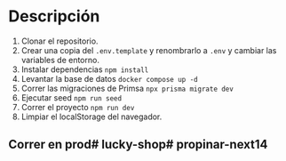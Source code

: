 # Descripción

<!-- Para instalar Prisma en el proyecto e inicializarlo
npm install prisma --save-dev
npx prisma init --datasource-provider PostgreSQL -->
<!-- Para la autenticación usamos Auth.js 
https://authjs.dev/getting-started/providers/oauth-tutorial


npm install next-auth@beta

para que sea la version 5 o superior
vamos a la carpeta api y creamos auth/[...nextauth]
ejecutamos en consola el siguiente comando para generar un código único:
openssl rand -base64 32
AUTH_SECRET="JXN6MEHZv3dEkdeKGwYx1/c/NivQvlAtPAldC+bk+WE=" -->

<!-- Cloudinary

npm install cloudinary
ir a Dashboard API environment variable
CLOUDINARY_URL=cloudinary://...----.... -->







1. Clonar el repositorio.
2. Crear una copia del ```.env.template``` y renombrarlo a ```.env``` y cambiar las variables de entorno.
3. Instalar dependencias ```npm install```
4. Levantar la base de datos ```docker compose up -d```
5. Correr las migraciones de Primsa ```npx prisma migrate dev```
6. Ejecutar seed ```npm run seed```
7. Correr el proyecto ```npm run dev```
8. Limpiar el localStorage del navegador.




## Correr en prod# lucky-shop# propinar-next14
